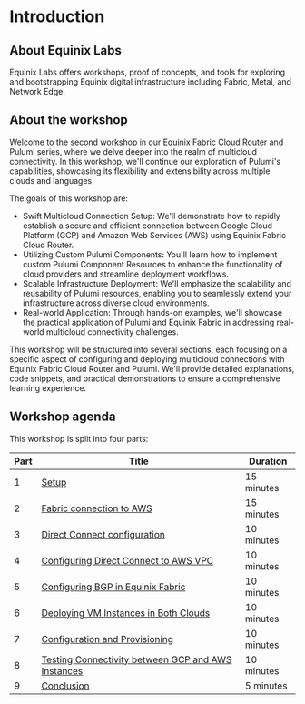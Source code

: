 # Introduction

## About Equinix Labs

Equinix Labs offers workshops, proof of concepts, and tools for exploring and bootstrapping Equinix digital infrastructure including Fabric, Metal, and Network Edge.

## About the workshop

Welcome to the second workshop in our Equinix Fabric Cloud Router and Pulumi series, where we delve deeper into the realm of multicloud connectivity. In this workshop, we'll continue our exploration of Pulumi's capabilities, showcasing its flexibility and extensibility across multiple clouds and languages.

The goals of this workshop are:

* Swift Multicloud Connection Setup: We'll demonstrate how to rapidly establish a secure and efficient connection between Google Cloud Platform (GCP) and Amazon Web Services (AWS) using Equinix Fabric Cloud Router.
* Utilizing Custom Pulumi Components: You'll learn how to implement custom Pulumi Component Resources to enhance the functionality of cloud providers and streamline deployment workflows.
* Scalable Infrastructure Deployment: We'll emphasize the scalability and reusability of Pulumi resources, enabling you to seamlessly extend your infrastructure across diverse cloud environments.
* Real-world Application: Through hands-on examples, we'll showcase the practical application of Pulumi and Equinix Fabric in addressing real-world multicloud connectivity challenges.

This workshop will be structured into several sections, each focusing on a specific aspect of configuring and deploying multicloud connections with Equinix Fabric Cloud Router and Pulumi. We'll provide detailed explanations, code snippets, and practical demonstrations to ensure a comprehensive learning experience.

## Workshop agenda

This workshop is split into four parts:

| Part | Title | Duration |
| - | - | - |
| 1 | [Setup](./parts/part1_setup.md) | 15 minutes |
| 2 | [Fabric connection to AWS](./parts/part2_fabric_connection_to_aws.md) | 15 minutes |
| 3 | [Direct Connect configuration](./parts/part3_configuring_direct_connect.md) | 10 minutes |
| 4 | [Configuring Direct Connect to AWS VPC](./parts/part4_connecting_to_a_vpc.md) | 10 minutes |
| 5 | [Configuring BGP in Equinix Fabric](./parts/part5_configuring_bgp.md) | 10 minutes |
| 6 | [Deploying VM Instances in Both Clouds](./parts/part6_deploying_vm_instances.md) | 10 minutes |
| 7 | [Configuration and Provisioning](./parts/part7_provisioning.md) | 10 minutes |
| 8 | [Testing Connectivity between GCP and AWS Instances](./parts/part8_testing_interconnection.md) | 10 minutes |
| 9 | [Conclusion](./parts/conclusion.md) | 5 minutes |
